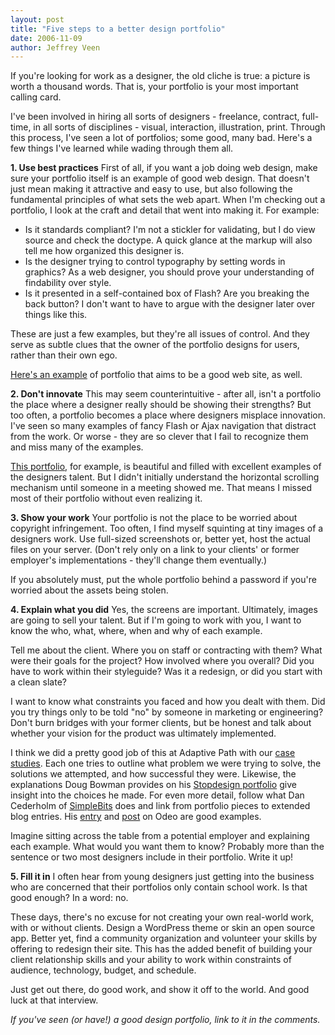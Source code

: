 ```yaml
---
layout: post
title: "Five steps to a better design portfolio"
date: 2006-11-09
author: Jeffrey Veen
---
```

If you're looking for work as a designer, the old cliche is true: a picture is worth a thousand words. That is, your portfolio is your most important calling card.

I've been involved in hiring all sorts of designers - freelance, contract, full-time, in all sorts of disciplines - visual, interaction, illustration, print. Through this process, I've seen a lot of portfolios; some good, many bad. Here's a few things I've learned while wading through them all.

<strong>1. Use best practices</strong> First of all, if you want a job doing web design, make sure your portfolio itself is an example of good web design. That doesn't just mean making it attractive and easy to use, but also following the fundamental principles of what sets the web apart. When I'm checking out a portfolio, I look at the craft and detail that went into making it. For example:

  <ul><li>Is it standards compliant? I'm not a stickler for validating, but I do view source and check the doctype. A quick glance at the markup will also tell me how organized this designer is.</li>
  <li>Is the designer trying to control typography by setting words in graphics? As a web designer, you should prove your understanding of findability over style.</li>
  <li>Is it presented in a self-contained box of Flash? Are you breaking the back button? I don't want to have to argue with the designer later over things like this.</li></ul>

These are just a few examples, but they're all issues of control. And they serve as subtle clues that the owner of the portfolio designs for users, rather than their own ego.

<a href="http://www.squidfingers.com/work/">Here's an example</a> of portfolio that aims to be a good web site, as well.

<strong>2. Don't innovate</strong> This may seem counterintuitive - after all, isn't a portfolio the place where a designer really should be showing their strengths? But too often, a portfolio becomes a place where designers misplace innovation. I've seen so many examples of fancy Flash or Ajax navigation that distract from the work. Or worse - they are so clever that I fail to recognize them and miss many of the examples.

<a href="http://www.762millimeter.com/clientwork/762_flashEnabled.html">This portfolio</a>, for example, is beautiful and filled with excellent examples of the designers talent. But I didn't initially understand the horizontal scrolling mechanism until someone in a meeting showed me. That means I missed most of their portfolio without even realizing it.

<strong>3. Show your work</strong> Your portfolio is not the place to be worried about copyright infringement. Too often, I find myself squinting at tiny images of a designers work. Use full-sized screenshots or, better yet, host the actual files on your server. (Don't rely only on a link to your clients' or former employer's implementations - they'll change them eventually.)

If you absolutely must, put the whole portfolio behind a password if you're worried about the assets being stolen.

<strong>4. Explain what you did</strong> Yes, the screens are important. Ultimately, images are going to sell your talent. But if I'm going to work with you, I want to know the who, what, where, when and why of each example.

Tell me about the client. Where you on staff or contracting with them? What were their goals for the project? How involved where you overall? Did you have to work within their styleguide? Was it a redesign, or did you start with a clean slate?

I want to know what constraints you faced and how you dealt with them. Did you try things only to be told "no" by someone in marketing or engineering? Don't burn bridges with your former clients, but be honest and talk about whether your vision for the product was ultimately implemented.

I think we did a pretty good job of this at Adaptive Path with our <a href="http://adaptivepath.com/services/casestudies/">case studies</a>. Each one tries to outline what problem we were trying to solve, the solutions we attempted, and how successful they were. Likewise, the explanations Doug Bowman provides on his <a href="http://stopdesign.com/portfolio/">Stopdesign portfolio</a> give insight into the choices he made. For even more detail, follow what Dan Cederholm of <a href="http://www.simplebits.com/work/">SimpleBits</a> does and link from portfolio pieces to extended blog entries. His <a href="http://www.simplebits.com/work/odeo/">entry</a> and <a href="http://www.simplebits.com/notebook/2005/07/20/odeo.html">post</a> on Odeo are good examples.

Imagine sitting across the table from a potential employer and explaining each example. What would you want them to know? Probably more than the sentence or two most designers include in their portfolio. Write it up!

<strong>5. Fill it in</strong> I often hear from young designers just getting into the business who are concerned that their portfolios only contain school work. Is that good enough? In a word: no.

These days, there's no excuse for not creating your own real-world work, with or without clients. Design a WordPress theme or skin an open source app. Better yet, find a community organization and volunteer your skills by offering to redesign their site. This has the added benefit of building your client relationship skills and your ability to work within constraints of audience, technology, budget, and schedule.

Just get out there, do good work, and show it off to the world. And good luck at that interview.

<em>If you've seen (or have!) a good design portfolio, link to it in the comments.</em>
